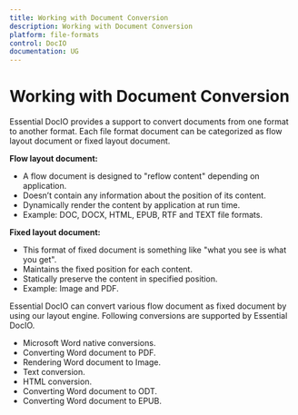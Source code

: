 ```yaml
---
title: Working with Document Conversion
description: Working with Document Conversion
platform: file-formats
control: DocIO
documentation: UG
---
```


# Working with Document Conversion

Essential DocIO provides a support to convert documents from one format to another format. Each file format document can be categorized as flow layout document or fixed layout document. 

**Flow layout document:**

* A flow document is designed to "reflow content" depending on application.
* Doesn’t contain any information about the position of its content.
* Dynamically render the content by application at run time.
* Example: DOC, DOCX, HTML, EPUB, RTF and TEXT file formats.

**Fixed layout document:**

* This format of fixed document is something like "what you see is what you get".
* Maintains the fixed position for each content.
* Statically preserve the content in specified position.
* Example: Image and PDF.


Essential DocIO can convert various flow document as fixed document by using our layout engine. Following conversions are supported by Essential DocIO.

* Microsoft Word native conversions.
* Converting Word document to PDF.
* Rendering Word document to Image.
* Text conversion.
* HTML conversion.
* Converting Word document to ODT.
* Converting Word document to EPUB.
